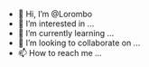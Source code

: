 - 👋 Hi, I’m @Lorombo
- 👀 I’m interested in ...
- 🌱 I’m currently learning ...
- 💞️ I’m looking to collaborate on ...
- 📫 How to reach me ...

<!---
Lorombo/Lorombo is a ✨ special ✨ repository because its `README.md` (this file) appears on your GitHub profile.
You can click the Preview link to take a look at your changes.
--->
